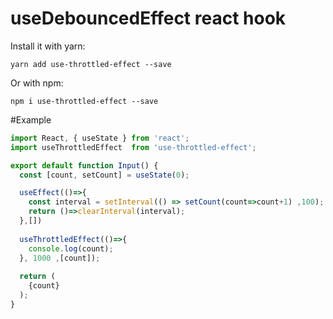 # useDebouncedEffect react hook

Install it with yarn:

```
yarn add use-throttled-effect --save
```

Or with npm:

```
npm i use-throttled-effect --save
```

#Example
```javascript
import React, { useState } from 'react';
import useThrottledEffect  from 'use-throttled-effect';

export default function Input() {
  const [count, setCount] = useState(0);

  useEffect(()=>{
    const interval = setInterval(() => setCount(count=>count+1) ,100);
    return ()=>clearInterval(interval);
  },[])
  
  useThrottledEffect(()=>{
    console.log(count);     
  }, 1000 ,[count]);
  
  return (
    {count}
  );
}
```
